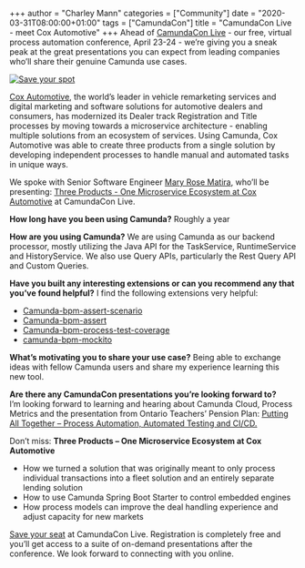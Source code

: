 +++
author = "Charley Mann"
categories = ["Community"]
date = "2020-03-31T08:00:00+01:00"
tags = ["CamundaCon"]
title = "CamundaCon Live - meet Cox Automotive"
+++
Ahead of [CamundaCon Live](https://www.camundacon.com/live/) - our free, virtual process automation conference, April 23-24 - we’re giving you a sneak peak at the great presentations you can expect from leading companies who’ll share their genuine Camunda use cases.

[![Save your spot](https://blog.camunda.com/post/2020/03/camundaconlive/camundaconlive250px.png)](https://camundacon.com/live/)

<!--more-->

[Cox Automotive](https://www.coxautoinc.com/), the world’s leader in vehicle remarketing services and digital marketing and software solutions for automotive dealers and consumers, has modernized its Dealer track Registration and Title processes by moving towards a microservice architecture - enabling multiple solutions from an ecosystem of services. Using Camunda, Cox Automotive was able to create three products from a single solution by developing independent processes to handle manual and automated tasks in unique ways.

We spoke with Senior Software Engineer [Mary Rose Matira](https://www.camundacon.com/live/speakers/), who’ll be presenting: [Three Products - One Microservice Ecosystem at Cox Automotive](https://www.camundacon.com/live/agenda-day2/) at CamundaCon Live.

__How long have you been using Camunda?__
Roughly a year

__How are you using Camunda?__
We are using Camunda as our backend processor, mostly utilizing the Java API for the TaskService, RuntimeService and HistoryService. We also use Query APIs, particularly the Rest Query API and Custom Queries.

__Have you built any interesting extensions or can you recommend any that you’ve found helpful?__
I find the following extensions very helpful:

- [Camunda-bpm-assert-scenario](https://github.com/camunda/camunda-bpm-assert-scenario)
- [Camunda-bpm-assert](https://github.com/camunda/camunda-bpm-assert)
- [Camunda-bpm-process-test-coverage](https://github.com/camunda/camunda-bpm-process-test-coverage)
- [camunda-bpm-mockito](https://github.com/camunda/camunda-bpm-mockito)


__What’s motivating you to share your use case?__
Being able to exchange ideas with fellow Camunda users and share my experience learning this new tool.

__Are there any CamundaCon presentations you’re looking forward to?__  
I’m looking forward to learning and hearing about Camunda Cloud, Process Metrics and the presentation from Ontario Teachers’ Pension Plan: [Putting All Together – Process Automation, Automated Testing and CI/CD.](https://www.camundacon.com/live/agenda-day1/)

Don’t miss: __Three Products – One Microservice Ecosystem at Cox Automotive__
- How we turned a solution that was originally meant to only process individual transactions into a fleet solution and an entirely separate lending solution
- How to use Camunda Spring Boot Starter to control embedded engines
- How process models can improve the deal handling experience and adjust capacity for new markets

[Save your seat](https://www.camundacon.com/live/register/) at CamundaCon Live. Registration is completely free and you’ll get access to a suite of on-demand presentations after the conference. We look forward to connecting with you online.
